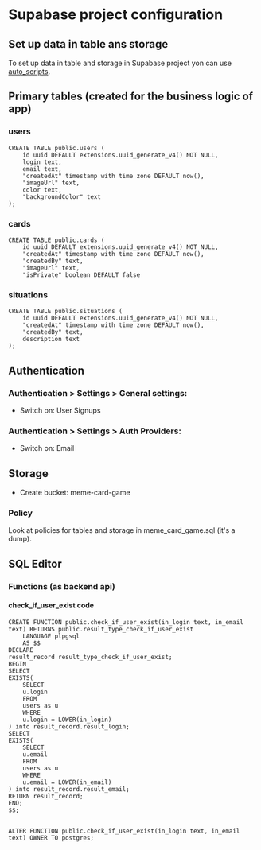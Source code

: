 # Supabase project configuration

## Set up data in table ans storage

To set up data in table and storage in Supabase project yon can use [auto_scripts](../auto_scripts/README.md).

## Primary tables (created for the business logic of app)

### **users**
    CREATE TABLE public.users (
        id uuid DEFAULT extensions.uuid_generate_v4() NOT NULL,
        login text,
        email text,
        "createdAt" timestamp with time zone DEFAULT now(),
        "imageUrl" text,
        color text,
        "backgroundColor" text
    );

### **cards**
    CREATE TABLE public.cards (
        id uuid DEFAULT extensions.uuid_generate_v4() NOT NULL,
        "createdAt" timestamp with time zone DEFAULT now(),
        "createdBy" text,
        "imageUrl" text,
        "isPrivate" boolean DEFAULT false
    
### **situations**
    CREATE TABLE public.situations (
        id uuid DEFAULT extensions.uuid_generate_v4() NOT NULL,
        "createdAt" timestamp with time zone DEFAULT now(),
        "createdBy" text,
        description text
    );

## Authentication
### Authentication > Settings > General settings:
- Switch on: User Signups

### Authentication > Settings > Auth Providers:
- Switch on: Email

## Storage
- Create bucket: meme-card-game

### Policy

Look at policies for tables and storage in meme_card_game.sql (it's a dump).

## SQL Editor 

### Functions (as backend api)

#### **check_if_user_exist code**
    CREATE FUNCTION public.check_if_user_exist(in_login text, in_email text) RETURNS public.result_type_check_if_user_exist
        LANGUAGE plpgsql
        AS $$
    DECLARE 
    result_record result_type_check_if_user_exist;
    BEGIN 
    SELECT
    EXISTS(
        SELECT
        u.login
        FROM
        users as u
        WHERE
        u.login = LOWER(in_login)
    ) into result_record.result_login;
    SELECT
    EXISTS(
        SELECT
        u.email
        FROM
        users as u
        WHERE
        u.email = LOWER(in_email)
    ) into result_record.result_email;
    RETURN result_record;
    END;
    $$;


    ALTER FUNCTION public.check_if_user_exist(in_login text, in_email text) OWNER TO postgres;
